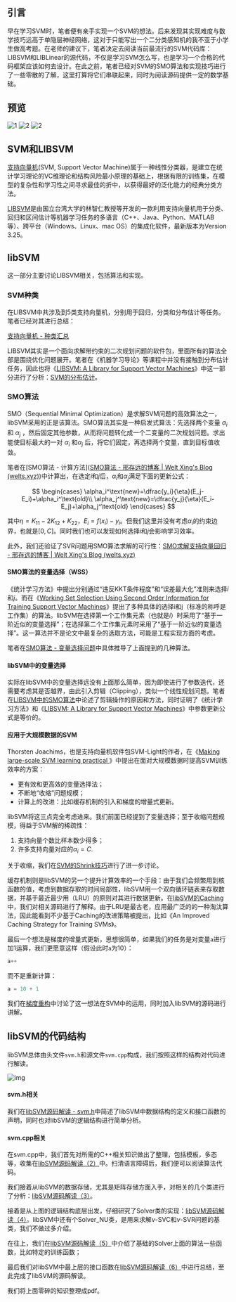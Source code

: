 ## 引言

早在学习SVM时，笔者便有亲手实现一个SVM的想法。后来发现其实现难度与数学技巧远高于单隐层神经网络，这对于只能写出一个二分类感知机的我不亚于小学生做高考题。在老师的建议下，笔者决定去阅读当前最流行的SVM代码库：LIBSVM和LIBLinear的源代码，不仅是学习SVM怎么写，也是学习一个合格的代码框架应该如何去设计。在此之前，笔者已经对SVM的SMO算法和实现技巧进行了一些零散的了解，这里打算将它们串联起来，同时为阅读源码提供一定的数学基础。

## 预览

![1](src/libsvm_00.jpg)
![2](src/libsvm_01.jpg)
![2](src/libsvm_02.jpg)

## SVM和LIBSVM

[支持向量机](https://en.wikipedia.org/wiki/Support-vector_machine)(SVM, Support Vector Machine)属于一种线性分类器，是建立在统计学习理论的VC维理论和结构风险最小原理的基础上，根据有限的训练集，在模型的复杂性和学习性之间寻求最佳的折中，以获得最好的泛化能力的经典分类方法。

[LIBSVM](https://www.csie.ntu.edu.tw/~cjlin/libsvm/)是由国立台湾大学的林智仁教授等开发的一款利用支持向量机用于分类、回归和区间估计等机器学习任务的多语言（C++、Java、Python、MATLAB等）、跨平台（Windows、Linux、mac OS）的集成化软件，最新版本为Version 3.25。

## libSVM

这一部分主要讨论LIBSVM相关，包括算法和实现。

### SVM种类

在LIBSVM中共涉及到5类支持向量机，分别用于回归，分类和分布估计等任务。笔者已经对其进行总结：

[支持向量机 - 种类汇总](https://welts.xyz/2021/07/11/svm-class/)

LIBSVM其实是一个面向求解带约束的二次规划问题的软件包，里面所有的算法全部是围绕优化问题展开。笔者在《机器学习导论》等课程中并没有接触到分布估计任务，因此也将《[LIBSVM: A Library for Support Vector Machines](https://www.csie.ntu.edu.tw/~cjlin/papers/libsvm.pdf)》中这一部分进行了分析：[SVM的分布估计](https://welts.xyz/2021/07/12/dist_esti/)。

### SMO算法

SMO（Sequential Minimal Optimization）是求解SVM问题的高效算法之一，libSVM采用的正是该算法。SMO算法其实是一种启发式算法：先选择两个变量 $α_i$ 和 $α_j$ ，然后固定其他参数，从而将问题转化成一个二变量的二次规划问题。求出能使目标最大的一对 $α_i$ 和$α_j$ 后，将它们固定，再选择两个变量，直到目标值收敛。

笔者在[SMO算法 - 计算方法]([SMO算法 - 邢存远的博客 | Welt Xing's Blog (welts.xyz)](https://welts.xyz/2021/07/09/smo/))中计算出，在选定$i$和$j$后，$\alpha_i$和$\alpha_j$满足下面的更新公式：

$$
\begin{cases}
\alpha_i^\text{new}=\dfrac{y_i}{\eta}(E_j-E_i)+\alpha_i^\text{old}\\
\alpha_j^\text{new}=\dfrac{y_j}{\eta}(E_i-E_j)+\alpha_j^\text{old}
\end{cases}
$$

其中$\eta=K_{11}-2K_{12}+K_{22}$，$E_i=f(x_i)-y_i$。但我们这里并没有考虑$\alpha_i$的约束边界，也就是$[0,C]$。同时我们也可以发现如何选择$i$和$j$会影响学习效率。

此外，我们还验证了SVR问题用SMO算法求解的可行性：[SMO求解支持向量回归 - 邢存远的博客 | Welt Xing's Blog (welts.xyz)](https://welts.xyz/2021/09/16/svr/)

#### SMO算法的变量选择（WSS）

《统计学习方法》中提出分别通过“违反KKT条件程度”和“误差最大化”准则来选择$i$和$j$。而在《[Working Set Selection Using Second Order Information for Training Support Vector Machines](https://www.jmlr.org/papers/volume6/fan05a/fan05a.pdf)》提出了多种具体的选择i和j（标准的称呼是工作集）的算法。libSVM在选择第一个工作集元素（也就是$i$）时采用了“基于一阶近似的变量选择”；在选择第二个工作集元素时采用了“基于一阶近似的变量选择”。这一算法并不是论文中最复杂的选取方法，可能是工程实现方面的考虑。

笔者在[SMO算法 - 变量选择问题](https://welts.xyz/2021/07/10/wss/)中具体推导了上面提到的几种算法。

#### libSVM中的变量选择

实际在libSVM中的变量选择远没有上面那么简单，因为即使进行了参数迭代，还需要考虑其是否越界，由此引入剪辑（Clipping），类似一个线性规划问题。笔者在[LIBSVM中的SMO算法](https://welts.xyz/2021/07/11/libsmo/)中论述了剪辑操作的原因和方法，同时证明了《统计学习方法》和《[LIBSVM: A Library for Support Vector Machines](https://www.csie.ntu.edu.tw/~cjlin/papers/libsvm.pdf)》中参数更新公式是等价的。

#### 应用于大规模数据的SVM

Thorsten Joachims，也是支持向量机软件包SVM-Light的作者，在《[Making large-scale SVM learning practical ](https://www.econstor.eu/bitstream/10419/77178/2/1998-28.pdf)》中提出在面对大规模数据时提高SVM训练效率的方案：

- 更有效和更高效的变量选择法；
- 不断地“收缩”问题规模；
- 计算上的改进：比如缓存机制的引入和梯度的增量式更新。

libSVM将这三点完全考虑进来。我们前面已经提到了变量选择；至于收缩问题规模，得益于SVM解的稀疏性：

1. 支持向量个数比样本数少得多；
2. 许多支持向量对应的$\alpha_i=C$.

关于收缩，我们在[SVM的Shrink技巧](https://welts.xyz/2021/07/12/shrink/)进行了进一步讨论。

缓存机制则是libSVM的另一个提升计算效率的一个手段：由于我们会频繁用到核函数的值，考虑到数据存取的时间局部性，libSVM用一个双向循环链表来存取数据，并基于最近最少用（LRU）的原则对其进行数据更新。在[libSVM的Caching](https://welts.xyz/2021/07/12/cache/)中，我们对相关源码进行了解释。由于LRU是最古老，应用最广泛的的一种淘汰算法，因此能看到不少基于Caching的改进策略被提出，比如《An Improved Caching Strategy for Training SVMs》。

最后一个想法是梯度的增量式更新，思想很简单，如果我们的任务是对变量`a`进行加1运算，我们更愿意这样（假设此时`a`为10）：

```cpp
a++
```

而不是重新计算：

```cpp
a = 10 + 1
```

我们在[梯度重构](https://welts.xyz/2021/07/13/grad_recon/)中讨论了这一想法在SVM中的运用，同时加入libSVM的源码进行讲解。

## libSVM的代码结构

libSVM总体由头文件`svm.h`和源文件`svm.cpp`构成，我们按照这样的结构对代码进行解读。

![img](https://welts.xyz/img/image-20210713203317488.png)

#### svm.h相关

我们在[libSVM源码解读 - svm.h](https://welts.xyz/2021/07/13/libsvm1/)中简述了libSVM中数据结构的定义和接口函数的声明，同时也对libSVM的逻辑结构进行简单分析。

#### svm.cpp相关

在svm.cpp中，我们首先对所需的C++相关知识做出了整理，包括模板，多态等，收集在[libSVM源码解读（2）](https://welts.xyz/2021/07/14/libsvm2/)中。扫清语言障碍后，我们便可以阅读算法代码。

我们接着从libSVM的数据存储，尤其是矩阵存储方面入手，对相关的几个类进行了分析：[libSVM源码解读（3）](https://welts.xyz/2021/07/14/libsvm3/)。

接着是从上图的逻辑结构底层出发，仔细研究了Solver类的实现：[libSVM源码解读（4）](https://welts.xyz/2021/07/15/libsvm4/)。libSVM中还有个Solver_NU类，是用来求解$\nu$-SVC和$\nu$-SVR问题的基类，我们不做过多介绍。

在往上，我们在[libSVM源码解读（5）](https://welts.xyz/2021/07/15/libsvm5/)中介绍了基础的Solver上面的算法一些函数，比如特定的训练函数；

最后我们对libSVM中最上层的接口函数在[libSVM源码解读（6）](https://welts.xyz/2021/07/15/libsvm6/)中进行总结，至此完成了libSVM的源码解读。

我们将上面零碎的知识整理成pdf。
